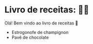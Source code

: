 # Livro de receitas: :man_cook:

Olá! Bem vindo ao livro de receitas :wave:

- Estrogonofe de champignon
- Pavê de chocolate
